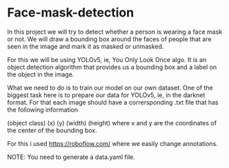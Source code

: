 # Face-mask-detection
In this project we will try to detect whether a person is wearing a face mask or not. We will draw a bounding box around the faces of people that are seen in the
image and mark it as masked or unmasked.

For this we will be using YOLOv5, ie, You Only Look Once algo. It is an object detection algorithm that provides us a bounding box and a label on the object in the image. 


What we need to do is to train our model on our own dataset. One of the biggest task here is to prepare our data for YOLOv5, ie, in the darknet format. For that each image should have a corrersponding .txt file that has the following information

(object class) (x) (y) (width) (height)
where x and y are the coordinates of the center of the bounding box.

For this i used https://roboflow.com/ where we easily change annotations.

NOTE: You need to generate a data.yaml file.
